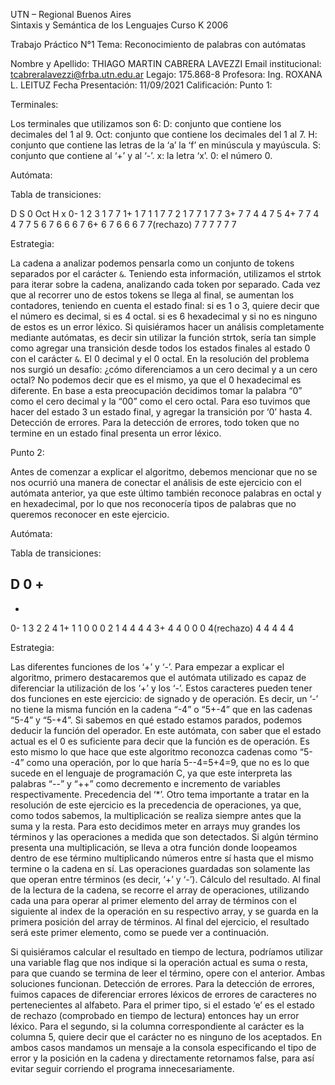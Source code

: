 UTN – Regional Buenos Aires  
Sintaxis y Semántica de los Lenguajes
Curso K 2006
 
 	 
Trabajo Práctico N°1
Tema: Reconocimiento de palabras con autómatas


Nombre y Apellido: THIAGO MARTIN CABRERA LAVEZZI
Email institucional: tcabreralavezzi@frba.utn.edu.ar
Legajo: 175.868-8
Profesora: Ing. ROXANA L. LEITUZ
Fecha Presentación:  11/09/2021
Calificación:
Punto 1:

Terminales:

Los terminales que utilizamos son 6:
D: conjunto que contiene los decimales del 1 al 9.
Oct: conjunto que contiene los decimales del 1 al 7.
H: conjunto que contiene las letras de la ‘a’ la ‘f’ en minúscula y mayúscula.
S: conjunto que contiene al ‘+’ y al ‘-’.
x: la letra ‘x’.
0: el número 0.

Autómata:


Tabla de transiciones:



D
S
0
Oct
H
x
0-
1
2
3
1
7
7
1+
1
7
1
1
7
7
2
1
7
7
1
7
7
3+
7
7
4
4
7
5
4+
7
7
4
4
7
7
5
6
7
6
6
6
7
6+
6
7
6
6
6
7
7(rechazo)
7
7
7
7
7
7


Estrategia:

La cadena a analizar podemos pensarla como un conjunto de tokens separados por el carácter `&`. Teniendo esta información, utilizamos el strtok para iterar sobre la cadena, analizando cada token por separado.
Cada vez que al recorrer uno de estos tokens se llega al final, se aumentan los contadores, teniendo en cuenta el estado final: si es 1 o 3, quiere decir que el número es decimal, si es 4 octal. si es 6 hexadecimal y si no es ninguno de estos es un error léxico.
Si quisiéramos hacer un análisis completamente mediante autómatas, es decir sin utilizar la función strtok, sería tan simple como agregar una transición desde todos los estados finales al estado 0 con el carácter `&`.
El 0 decimal y el 0 octal.
En la resolución del problema nos surgió un desafío: ¿cómo diferenciamos a un cero decimal y a un cero octal? No podemos decir que es el mismo, ya que el 0 hexadecimal es diferente.
En base a esta preocupación decidimos tomar la palabra “0” como el cero decimal y la “00” como el cero octal. Para eso tuvimos que hacer del estado 3 un estado final, y agregar la transición por ‘0’ hasta 4.
Detección de errores.
Para la detección de errores, todo token que no termine en un estado final presenta un error léxico.

Punto 2:

Antes de comenzar a explicar el algoritmo, debemos mencionar que no se nos ocurrió una manera de conectar el análisis de este ejercicio con el autómata anterior, ya que este último también reconoce palabras en octal y en hexadecimal, por lo que nos reconocería tipos de palabras que no queremos reconocer en este ejercicio.

Autómata:

Tabla de transiciones:



D
0
+
-
*
0-
1
3
2
2
4
1+
1
1
0
0
0
2
1
4
4
4
4
3+
4
4
0
0
0
4(rechazo)
4
4
4
4
4


Estrategia:

Las diferentes funciones de los ‘+’ y ‘-’.
Para empezar a explicar el algoritmo, primero destacaremos que el autómata utilizado es capaz de diferenciar la utilización de los ‘+’ y los ‘-’. Estos caracteres pueden tener dos funciones en este ejercicio: de signado y de operación. Es decir, un ‘-’ no tiene la misma función en la cadena “-4” o “5+-4” que en las cadenas “5-4” y “5-+4”. Si sabemos en qué estado estamos parados, podemos deducir la función del operador. En este autómata, con saber que el estado actual es el 0 es suficiente para decir que la función es de operación. Es esto mismo lo que hace que este algoritmo reconozca cadenas como “5--4” como una operación, por lo que haría 5--4=5+4=9, que no es lo que sucede en el lenguaje de programación C, ya que este interpreta las palabras “--” y “++” como decremento e incremento de variables respectivamente.
Precedencia del ‘*’.
Otro tema importante a tratar en la resolución de este ejercicio es la precedencia de operaciones, ya que, como todos sabemos, la multiplicación se realiza siempre antes que la suma y la resta. Para esto decidimos meter en arrays muy grandes los términos y las operaciones a medida que son detectados. Si algún término presenta una multiplicación, se lleva a otra función donde loopeamos dentro de ese término multiplicando números entre sí hasta que el mismo termine o la cadena en sí. Las operaciones guardadas son solamente las que operan entre términos (es decir, ‘+’ y ‘-’).
Cálculo del resultado.
Al final de la lectura de la cadena, se recorre el array de operaciones, utilizando cada una para operar al primer elemento del array de términos con el siguiente al index de la operación en su respectivo array, y se guarda en la primera posición del array de términos. Al final del ejercicio, el resultado será este primer elemento, como se puede ver a continuación.

Si quisiéramos calcular el resultado en tiempo de lectura, podríamos utilizar una variable flag que nos indique si la operación actual es suma o resta, para que cuando se termina de leer el término, opere con el anterior. Ambas soluciones funcionan.
Detección de errores.
Para la detección de errores, fuimos capaces de diferenciar errores léxicos de errores de caracteres no pertenecientes al alfabeto. Para el primer tipo, si el estado ‘e’ es el estado de rechazo (comprobado en tiempo de lectura) entonces hay un error léxico. Para el segundo, si la columna correspondiente al carácter es la columna 5, quiere decir que el carácter no es ninguno de los aceptados. En ambos casos mandamos un mensaje a la consola especificando el tipo de error y la posición en la cadena y directamente retornamos false, para así evitar seguir corriendo el programa innecesariamente.
